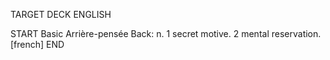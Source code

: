 TARGET DECK
ENGLISH

START
Basic
Arrière-pensée
Back: n. 1 secret motive. 2 mental reservation. [french]
END
